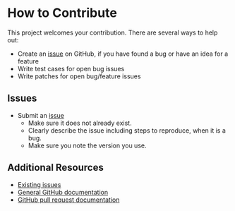 How to Contribute
=================

This project welcomes your contribution. There are several ways to help out:

* Create an [issue](https://github.com/femtopixel/github-release-notifier/issues/) on GitHub,
if you have found a bug or have an idea for a feature
* Write test cases for open bug issues
* Write patches for open bug/feature issues

Issues
------

* Submit an [issue](https://github.com/femtopixel/github-release-notifier/issues/)
  * Make sure it does not already exist.
  * Clearly describe the issue including steps to reproduce, when it is a bug.
  * Make sure you note the version you use.

Additional Resources
--------------------

* [Existing issues](https://github.com/femtopixel/github-release-notifier/issues/)
* [General GitHub documentation](https://help.github.com/)
* [GitHub pull request documentation](https://help.github.com/send-pull-requests/)
